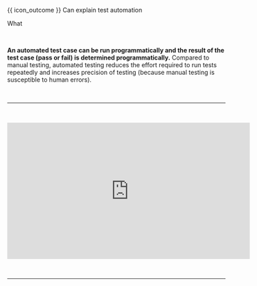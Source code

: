 <span id="prereqs"></span>

<span id="outcomes">{{ icon_outcome }} Can explain test automation</span>

<span id="title">What</span>

<div id="body">

<tabs> 
  <tab header="{{ icon_text }}">

**An automated test case can be run programmatically and the result of the test case (pass or fail) is determined programmatically.** Compared to manual testing, automated testing reduces the effort required to run tests repeatedly and increases precision of testing (because manual testing is susceptible to human errors).

  <hr></tab>
  <tab header="{{ icon_video }}">

<iframe width="560" height="315" src="https://www.youtube.com/embed/RbSlW8jZFe8?end=79&version=3" frameborder="0" allowfullscreen></iframe>

  <hr></tab>
</tabs>

</div>

<div id="extras">
<include src="resources.md" />
</div>